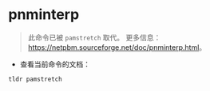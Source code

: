 # pnminterp

> 此命令已被 `pamstretch` 取代。
> 更多信息：<https://netpbm.sourceforge.net/doc/pnminterp.html>。

- 查看当前命令的文档：

`tldr pamstretch`